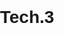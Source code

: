 # Tech.3
<!DOCTYPE html>
<html>
<head>
    <title>M_in_X Tech</title>
    <style>
        body {
            font-family: Arial, sans-serif;
            margin: 0;
            padding: 0;
        }
        
        header {
            background-color: #333;
            color: #fff;
            padding: 1em;
            text-align: center;
        }
        
        #hero {
            background-image: linear-gradient(to bottom, #333, #555);
            color: #fff;
            padding: 5em;
            text-align: center;
        }
        
        #services {
            display: flex;
            flex-wrap: wrap;
            justify-content: center;
        }
        
        .service-card {
            background-color: #f7f7f7;
            margin: 20px;
            padding: 20px;
            width: calc(33.33% - 40px);
            box-shadow: 0 0 10px rgba(0, 0, 0, 0.1);
        }
        
        footer {
            background-color: #333;
            color: #fff;
            padding: 1em;
            text-align: center;
            clear: both;
        }
    </style>
</head>
<body>
    <header>
        <h1>M_in_X Tech</h1>
    </header>
    <section id="hero">
        <h2>Welcome to M_in_X Tech</h2>
        <p>Your partner in tech solutions</p>
    </section>
    <section id="services">
        <h2>Our Services</h2>
        <div class="service-card">
            <h3>Web Development</h3>
            <p>We build fast, scalable, and secure web applications</p>
        </div>
        <div class="service-card">
            <h3>Mobile Development</h3>
            <p>We create mobile apps for Android and iOS</p>
        </div>
        <div class="service-card">
            <h3>Software Development</h3>
            <p>We develop custom software solutions for businesses</p>
        </div>
    </section>
    <footer>
        <p>&copy; 2024 M_in_X Tech</p>
    </footer>

    <script>
        // Add interactivity here
    </script>
</body>
</html>
